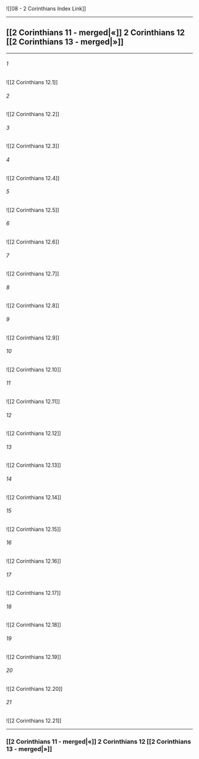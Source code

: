 ![[08 - 2 Corinthians Index Link]]

---
##  [[2 Corinthians 11 - merged|«]] 2 Corinthians 12 [[2 Corinthians 13 - merged|»]]

---

###### 1
![[2 Corinthians 12.1]] 

###### 2
![[2 Corinthians 12.2]] 

###### 3
![[2 Corinthians 12.3]] 

###### 4
![[2 Corinthians 12.4]]

###### 5 
![[2 Corinthians 12.5]] 

###### 6
![[2 Corinthians 12.6]] 

###### 7
![[2 Corinthians 12.7]] 

###### 8
![[2 Corinthians 12.8]] 

###### 9
![[2 Corinthians 12.9]] 

###### 10
![[2 Corinthians 12.10]] 

###### 11
![[2 Corinthians 12.11]] 

###### 12
![[2 Corinthians 12.12]]

###### 13
![[2 Corinthians 12.13]] 

###### 14
![[2 Corinthians 12.14]] 

###### 15
![[2 Corinthians 12.15]]

###### 16
![[2 Corinthians 12.16]] 

###### 17
![[2 Corinthians 12.17]]

###### 18
![[2 Corinthians 12.18]] 

###### 19
![[2 Corinthians 12.19]] 

###### 20
![[2 Corinthians 12.20]]

###### 21
![[2 Corinthians 12.21]] 


---
###  [[2 Corinthians 11 - merged|«]] 2 Corinthians 12 [[2 Corinthians 13 - merged|»]]